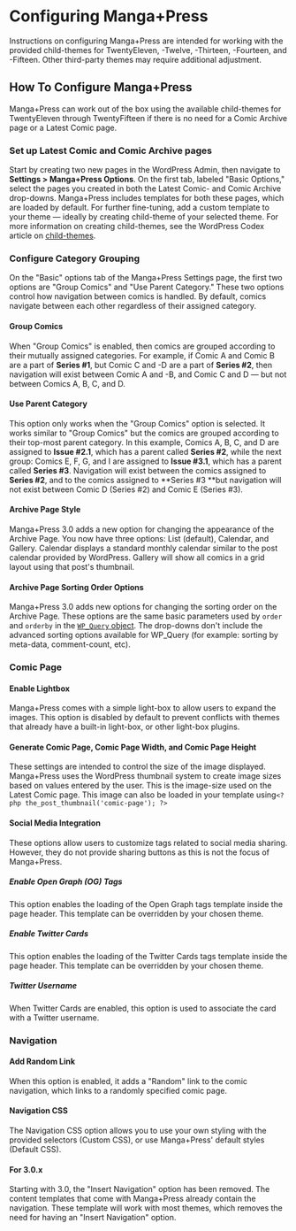 # Configuring Manga+Press

Instructions on configuring Manga+Press are intended for working with the provided child-themes for TwentyEleven, -Twelve, -Thirteen,  -Fourteen, and -Fifteen. Other third-party themes may require additional adjustment.

## How To Configure Manga+Press

Manga+Press can work out of the box using the available child-themes for TwentyEleven through TwentyFifteen if there is no need for a Comic Archive page or a Latest Comic page.

### Set up Latest Comic and Comic Archive pages

Start by creating two new pages in the WordPress Admin, then navigate to **Settings &gt; Manga+Press Options**. On the first tab, labeled "Basic Options," select the pages you created in both the Latest Comic- and Comic Archive drop-downs. Manga+Press includes templates for both these pages, which are loaded by default. For further fine-tuning, add a custom template to your theme — ideally by creating child-theme of your selected theme. For more information on creating child-themes, see the WordPress Codex article on [child-themes](http://codex.wordpress.org/Child_Themes).

### Configure Category Grouping

On the "Basic" options tab of the Manga+Press Settings page, the first two options are "Group Comics" and "Use Parent Category." These two options control how navigation between comics is handled. By default, comics navigate between each other regardless of their assigned category.

#### Group Comics

When "Group Comics" is enabled, then comics are grouped according to their mutually assigned categories. For example, if Comic A and Comic B are a part of **Series \#1**, but Comic C and -D are a part of **Series \#2**, then navigation will exist between Comic A and -B, and Comic C and D — but not between Comics A, B, C, and D.

#### Use Parent Category

This option only works when the "Group Comics" option is selected. It works similar to "Group Comics" but the comics are grouped according to their top-most parent category. In this example, Comics A, B, C, and D are assigned to **Issue \#2.1**, which has a parent called **Series \#2**, while the next group: Comics E, F, G, and I are assigned to **Issue \#3.1**, which has a parent called **Series \#3**. Navigation will exist between the comics assigned to **Series \#2**, and to the comics assigned to **Series \#3 **but navigation will not exist between Comic D \(Series \#2\) and Comic E \(Series \#3\).

#### Archive Page Style

Manga+Press 3.0 adds a new option for changing the appearance of the Archive Page. You now have three options: List \(default\), Calendar, and Gallery. Calendar displays a standard monthly calendar similar to the post calendar provided by WordPress. Gallery will show all comics in a grid layout using that post's thumbnail.

#### Archive Page Sorting Order Options

Manga+Press 3.0 adds new options for changing the sorting order on the Archive Page. These options are the same basic parameters used by `order` and `orderby` in the [`WP_Query` object](https://codex.wordpress.org/Class_Reference/WP_Query#Order_.26_Orderby_Parameters). The drop-downs don't include the advanced sorting options available for WP\_Query \(for example: sorting by meta-data, comment-count, etc\).

### Comic Page

#### Enable Lightbox

Manga+Press comes with a simple light-box to allow users to expand the images. This option is disabled by default to prevent conflicts with themes that already have a built-in light-box, or other light-box plugins.

#### Generate Comic Page, Comic Page Width, and Comic Page Height

These settings are intended to control the size of the image displayed. Manga+Press uses the WordPress thumbnail system to create image sizes based on values entered by the user. This is the image-size used on the Latest Comic page. This image can also be loaded in your template using`<?php the_post_thumbnail('comic-page'); ?>`

#### Social Media Integration

These options allow users to customize tags related to social media sharing. However, they do not provide sharing buttons as this is not the focus of Manga+Press.

##### Enable Open Graph \(OG\) Tags

This option enables the loading of the Open Graph tags template inside the page header. This template can be overridden by your chosen theme.

##### Enable Twitter Cards

This option enables the loading of the Twitter Cards tags template inside the page header. This template can be overridden by your chosen theme.

##### Twitter Username

When Twitter Cards are enabled, this option is used to associate the card with a Twitter username.

### Navigation

#### Add Random Link

When this option is enabled, it adds a "Random" link to the comic navigation, which links to a randomly specified comic page.

#### Navigation CSS

The Navigation CSS option allows you to use your own styling with the provided selectors \(Custom CSS\), or use Manga+Press' default styles \(Default CSS\).

#### For 3.0.x

Starting with 3.0, the "Insert Navigation" option has been removed. The content templates that come with Manga+Press already contain the navigation. These template will work with most themes, which removes the need for having an "Insert Navigation" option.

